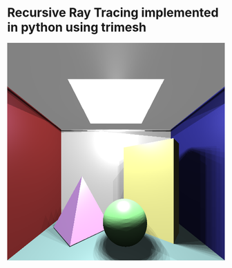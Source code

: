 # Recursive Ray Tracing implemented in python using trimesh
![alt text](https://github.com/AstitvaSri/Ray_Tracing/blob/main/Results/Light%20Shadows/RenderedImage_LS_1000.png)
